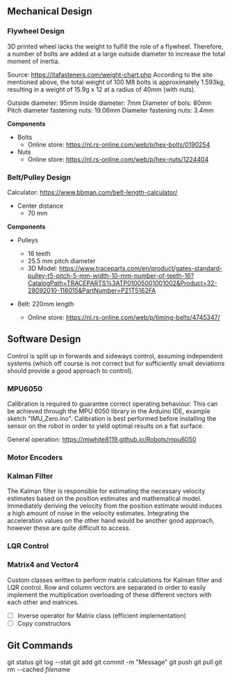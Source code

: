 ## Mechanical Design

### Flywheel Design
3D printed wheel lacks the weight to fulfill the role of a flywheel. Therefore, a number of bolts are added at a large outside diameter to increase the total moment of inertia.

Source: https://itafasteners.com/weight-chart.php
According to the site mentioned above, the total weight of 100 M8 bolts is approximately 1.593kg, resulting in a weight of 15.9g x 12 at a radius of 40mm (with nuts).

Outside diameter: 95mm
Inside diameter: 7mm
Diameter of bols: 80mm
Pitch diameter fastening nuts: 19.06mm
Diameter fastening nuts: 3.4mm

**Components**
* Bolts
    * Online store: https://nl.rs-online.com/web/p/hex-bolts/0190254
* Nuts
    * Online store: https://nl.rs-online.com/web/p/hex-nuts/1224404


### Belt/Pulley Design
Calculator: https://www.bbman.com/belt-length-calculator/

* Center distance
    * 70 mm

**Components**
* Pulleys
    * 16 teeth
    * 25.5 mm pitch diameter
    * 3D Model: https://www.traceparts.com/en/product/gates-standard-pulley-t5-pitch-5-mm-width-10-mm-number-of-teeth-16?CatalogPath=TRACEPARTS%3ATP01005001001002&Product=32-28092010-116015&PartNumber=P21T5162FA

* Belt: 220mm length
    * Online store: https://nl.rs-online.com/web/p/timing-belts/4745347/

## Software Design
Control is split up in forwards and sideways control, assuming independent systems (which off course is not correct but for sufficiently small deviations should provide a good approach to control). 

### MPU6050
Calibration is required to guarantee correct operating behaviour. This can be achieved through the MPU 6050 library in the Arduino IDE, example sketch "IMU_Zero.ino". Calibration is best performed before installing the sensor on the robot in order to yield optimal results on a flat surface.

General operation: https://mjwhite8119.github.io/Robots/mpu6050

### Motor Encoders

### Kalman Filter
The Kalman filter is responsible for estimating the necessary velocity estimates based on the position estimates and mathematical model. Immediately deriving the velocity from the position estimate would induces a high amount of noise in the velocity estimates. Integrating the acceleration values on the other hand would be another good approach, however these are quite difficult to access.

### LQR Control

### Matrix4 and Vector4
Custom classes written to perform matrix calculations for Kalman filter and LQR control. Row and column vectors are separated in order to easily implement the multiplication overloading of these different vectors with each other and matrices.
- [ ] Inverse operator for Matrix class (efficient implementation)
- [ ] Copy constructors

## Git Commands
git status
git log --stat
git add
git commit -m "Message"
git push
git pull
git rm --cached *filename*